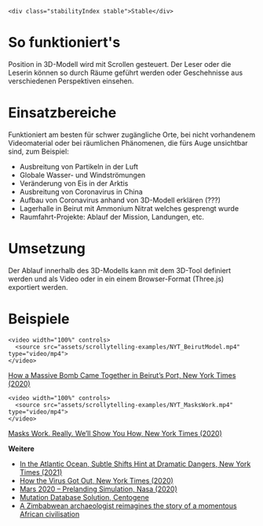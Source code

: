 ```html|span-1,no-source,plain
<div class="stabilityIndex stable">Stable</div>
```

# So funktioniert's

Position in 3D-Modell wird mit Scrollen gesteuert. Der Leser oder die Leserin können so durch Räume geführt werden oder Geschehnisse aus verschiedenen Perspektiven einsehen. 

# Einsatzbereiche
Funktioniert am besten für schwer zugängliche Orte, bei nicht vorhandenem Videomaterial oder bei räumlichen Phänomenen, die fürs Auge unsichtbar sind, zum Beispiel: 

- Ausbreitung von Partikeln in der Luft
- Globale Wasser- und Windströmungen
- Veränderung von Eis in der Arktis
- Ausbreitung von Coronavirus in China
- Aufbau von Coronavirus anhand von 3D-Modell erklären (???)
- Lagerhalle in Beirut mit Ammonium Nitrat welches gesprengt wurde
- Raumfahrt-Projekte: Ablauf der Mission, Landungen, etc.

# Umsetzung 
Der Ablauf innerhalb des 3D-Modells kann mit dem 3D-Tool definiert werden und als Video oder in ein einem Browser-Format (Three.js) exportiert werden.

# Beispiele 
```html|span-6
<video width="100%" controls>
  <source src="assets/scrollytelling-examples/NYT_BeirutModel.mp4" type="video/mp4">
</video>
```
[How a Massive Bomb Came Together in Beirut’s Port, New York Times (2020)](https://www.nytimes.com/interactive/2020/09/09/world/middleeast/beirut-explosion.html) 

```html|span-6
<video width="100%" controls>
  <source src="assets/scrollytelling-examples/NYT_MasksWork.mp4" type="video/mp4">
</video>
```
[Masks Work. Really. We’ll Show You How, New York Times (2020)](https://www.nytimes.com/interactive/2020/10/30/science/wear-mask-covid-particles-ul.html) 

**Weitere**
- [In the Atlantic Ocean, Subtle Shifts Hint at Dramatic Dangers, New York Times (2021)](https://www.nytimes.com/interactive/2021/03/02/climate/atlantic-ocean-climate-change.html)
- [How the Virus Got Out, New York Times (2020)](https://www.nytimes.com/interactive/2020/03/22/world/coronavirus-spread.html)
- [Mars 2020 – Prelanding Simulation, Nasa (2020)](https://eyes.nasa.gov/apps/mars2020/#/home)
- [Mutation Database Solution, Centogene](https://solutions.centogene.com/)
- [A Zimbabwean archaeologist reimagines the story of a momentous African civilisation](https://www.economist.com/interactives/christmas-specials/2021/12/18/great-zimbabwe-archaeology)